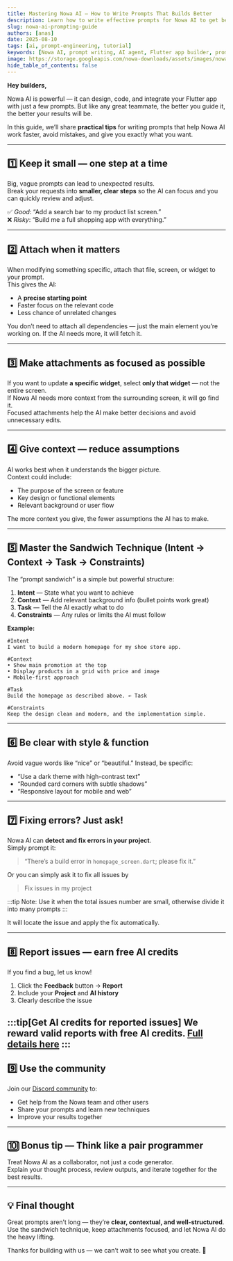 ```yaml
---
title: Mastering Nowa AI — How to Write Prompts That Builds Better
description: Learn how to write effective prompts for Nowa AI to get better results when building apps.
slug: nowa-ai-prompting-guide
authors: [anas]
date: 2025-08-10
tags: [ai, prompt-engineering, tutorial]
keywords: [Nowa AI, prompt writing, AI agent, Flutter app builder, prompt sandwich, Nowa tips]
image: https://storage.googleapis.com/nowa-downloads/assets/images/nowa-ai-prompting-guide-banner.png
hide_table_of_contents: false
---
```


**Hey builders,**

Nowa AI is powerful — it can design, code, and integrate your Flutter app with just a few prompts. But like any great teammate, the better you guide it, the better your results will be.

In this guide, we’ll share **practical tips** for writing prompts that help Nowa AI work faster, avoid mistakes, and give you exactly what you want.

<!-- truncate -->

---

## 1️⃣ Keep it small — one step at a time

Big, vague prompts can lead to unexpected results.  
Break your requests into **smaller, clear steps** so the AI can focus and you can quickly review and adjust.

✅ *Good*: “Add a search bar to my product list screen.”  
❌ *Risky*: “Build me a full shopping app with everything.”

---

## 2️⃣ Attach when it matters

When modifying something specific, attach that file, screen, or widget to your prompt.  
This gives the AI:
- A **precise starting point**
- Faster focus on the relevant code
- Less chance of unrelated changes

You don’t need to attach all dependencies — just the main element you’re working on. If the AI needs more, it will fetch it.

---

## 3️⃣ Make attachments as focused as possible

If you want to update **a specific widget**, select **only that widget** — not the entire screen.  
If Nowa AI needs more context from the surrounding screen, it will go find it.  
Focused attachments help the AI make better decisions and avoid unnecessary edits.

---

## 4️⃣ Give context — reduce assumptions

AI works best when it understands the bigger picture.  
Context could include:
- The purpose of the screen or feature
- Key design or functional elements
- Relevant background or user flow

The more context you give, the fewer assumptions the AI has to make.

---

## 5️⃣ Master the Sandwich Technique (Intent → Context → Task → Constraints)

The “prompt sandwich” is a simple but powerful structure:

1. **Intent** — State what you want to achieve  
2. **Context** — Add relevant background info (bullet points work great)  
3. **Task** — Tell the AI exactly what to do  
4. **Constraints** — Any rules or limits the AI must follow

**Example:**
```
#Intent
I want to build a modern homepage for my shoe store app. 

#Context
• Show main promotion at the top
• Display products in a grid with price and image
• Mobile-first approach 

#Task
Build the homepage as described above. ← Task

#Constraints
Keep the design clean and modern, and the implementation simple. 

```

---

## 6️⃣ Be clear with style & function

Avoid vague words like “nice” or “beautiful.” Instead, be specific:
- “Use a dark theme with high-contrast text”
- “Rounded card corners with subtle shadows”
- “Responsive layout for mobile and web”

---

## 7️⃣ Fixing errors? Just ask!

Nowa AI can **detect and fix errors in your project**.  
Simply prompt it:
> “There’s a build error in `homepage_screen.dart`; please fix it.”

Or you can simply ask it to fix all issues by
> Fix issues in my project

:::tip
Note: Use it when the total issues number are small, otherwise divide it into many prompts
:::

It will locate the issue and apply the fix automatically.

---

## 8️⃣ Report issues — earn free AI credits

If you find a bug, let us know!  
1. Click the **Feedback** button → **Report**  
2. Include your **Project** and **AI history**  
3. Clearly describe the issue

:::tip[Get AI credits for reported issues]
We reward **valid reports** with free AI credits. [Full details here](./report-bugs.md)
:::
---

## 9️⃣ Use the community

Join our [Discord community](https://discord.gg/ByKfn3H7gX) to:
- Get help from the Nowa team and other users
- Share your prompts and learn new techniques
- Improve your results together

---

## 🔟 Bonus tip — Think like a pair programmer

Treat Nowa AI as a collaborator, not just a code generator.  
Explain your thought process, review outputs, and iterate together for the best results.

---

## 💡 **Final thought**

Great prompts aren’t long — they’re **clear, contextual, and well-structured**. Use the sandwich technique, keep attachments focused, and let Nowa AI do the heavy lifting.

Thanks for building with us — we can’t wait to see what you create. 💙

